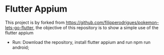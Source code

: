 # Flutter Appium 

This project is by forked from https://github.com/filipperodrigues/pokemon-lets-go-flutter, the objective of this repository is to show a simple use of the flutter appium

- Run: Download the repository, install flutter appium and run npm run android;

